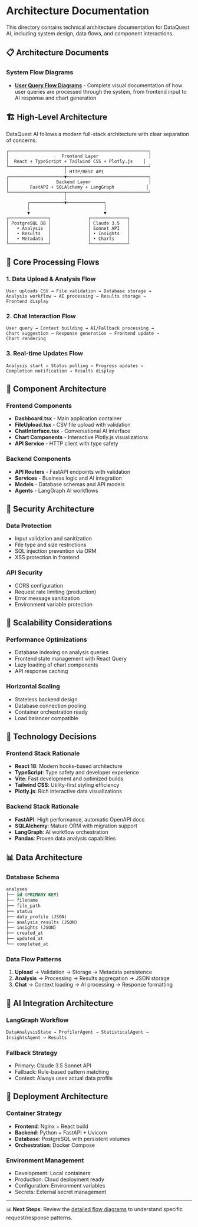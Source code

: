 # Architecture Documentation

This directory contains technical architecture documentation for DataQuest AI, including system design, data flows, and component interactions.

## 📋 Architecture Documents

### System Flow Diagrams
- **[User Query Flow Diagrams](user_query_flow_diagram.md)** - Complete visual documentation of how user queries are processed through the system, from frontend input to AI response and chart generation

## 🏗️ High-Level Architecture

DataQuest AI follows a modern full-stack architecture with clear separation of concerns:

```
┌─────────────────────────────────────────────────────┐
│                    Frontend Layer                   │
│  React + TypeScript + Tailwind CSS + Plotly.js    │
└─────────────────────┬───────────────────────────────┘
                      │ HTTP/REST API
┌─────────────────────▼───────────────────────────────┐
│                  Backend Layer                      │
│        FastAPI + SQLAlchemy + LangGraph            │
└─────────────────────┬───────────────────────────────┘
                      │
        ┌─────────────▼──────────────┐
        │                            │
        ▼                            ▼
┌───────────────┐              ┌──────────────┐
│ PostgreSQL DB │              │ Claude 3.5   │
│   • Analysis  │              │ Sonnet API   │
│   • Results   │              │ • Insights   │
│   • Metadata  │              │ • Charts     │
└───────────────┘              └──────────────┘
```

## 🔄 Core Processing Flows

### 1. Data Upload & Analysis Flow
```
User uploads CSV → File validation → Database storage → 
Analysis workflow → AI processing → Results storage → 
Frontend display
```

### 2. Chat Interaction Flow  
```
User query → Context building → AI/Fallback processing → 
Chart suggestion → Response generation → Frontend update → 
Chart rendering
```

### 3. Real-time Updates Flow
```
Analysis start → Status polling → Progress updates → 
Completion notification → Results display
```

## 🧩 Component Architecture

### Frontend Components
- **Dashboard.tsx** - Main application container
- **FileUpload.tsx** - CSV file upload with validation
- **ChatInterface.tsx** - Conversational AI interface
- **Chart Components** - Interactive Plotly.js visualizations
- **API Service** - HTTP client with type safety

### Backend Components  
- **API Routers** - FastAPI endpoints with validation
- **Services** - Business logic and AI integration
- **Models** - Database schemas and API models
- **Agents** - LangGraph AI workflows

## 🔐 Security Architecture

### Data Protection
- Input validation and sanitization
- File type and size restrictions
- SQL injection prevention via ORM
- XSS protection in frontend

### API Security
- CORS configuration
- Request rate limiting (production)
- Error message sanitization
- Environment variable protection

## 🚀 Scalability Considerations

### Performance Optimizations
- Database indexing on analysis queries
- Frontend state management with React Query
- Lazy loading of chart components
- API response caching

### Horizontal Scaling
- Stateless backend design
- Database connection pooling
- Container orchestration ready
- Load balancer compatible

## 🔧 Technology Decisions

### Frontend Stack Rationale
- **React 18**: Modern hooks-based architecture
- **TypeScript**: Type safety and developer experience  
- **Vite**: Fast development and optimized builds
- **Tailwind CSS**: Utility-first styling efficiency
- **Plotly.js**: Rich interactive data visualizations

### Backend Stack Rationale
- **FastAPI**: High performance, automatic OpenAPI docs
- **SQLAlchemy**: Mature ORM with migration support
- **LangGraph**: AI workflow orchestration
- **Pandas**: Proven data analysis capabilities

## 📊 Data Architecture

### Database Schema
```sql
analyses
├── id (PRIMARY KEY)
├── filename
├── file_path  
├── status
├── data_profile (JSON)
├── analysis_results (JSON)
├── insights (JSON)
├── created_at
├── updated_at
└── completed_at
```

### Data Flow Patterns
1. **Upload** → Validation → Storage → Metadata persistence
2. **Analysis** → Processing → Results aggregation → JSON storage  
3. **Chat** → Context loading → AI processing → Response formatting

## 🔄 AI Integration Architecture

### LangGraph Workflow
```python
DataAnalysisState → ProfilerAgent → StatisticalAgent → 
InsightsAgent → Results
```

### Fallback Strategy
- Primary: Claude 3.5 Sonnet API
- Fallback: Rule-based pattern matching
- Context: Always uses actual data profile

## 🐳 Deployment Architecture

### Container Strategy
- **Frontend**: Nginx + React build
- **Backend**: Python + FastAPI + Uvicorn
- **Database**: PostgreSQL with persistent volumes
- **Orchestration**: Docker Compose

### Environment Management
- Development: Local containers
- Production: Cloud deployment ready
- Configuration: Environment variables
- Secrets: External secret management

---

📊 **Next Steps**: Review the [detailed flow diagrams](user_query_flow_diagram.md) to understand specific request/response patterns.